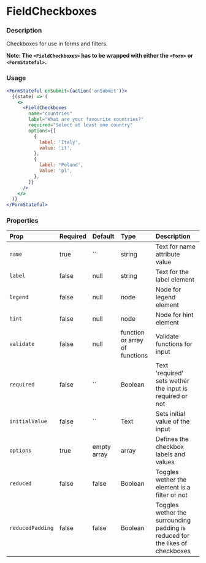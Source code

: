 # FieldCheckboxes

### Description

Checkboxes for use in forms and filters.

**Note: The `<FieldCheckboxes>` has to be wrapped with either the `<Form>` or `<FormStateful>`.**

### Usage

```jsx
<FormStateful onSubmit={action('onSubmit')}>
  {(state) => (
    <>
      <FieldCheckboxes
        name="countries"
        label="What are your favourite countries?"
        required="Select at least one country"
        options={[
          {
            label: 'Italy',
            value: 'it',
          },
          {
            label: 'Poland',
            value: 'pl',
          },
        ]}
      />
    </>
  )}
</FormStateful>
```

### Properties

| Prop           | Required | Default                                                                 | Type                           | Description                                   |
| :------------- | :------- | :---------------------------------------------------------------------- | :----------------------------- | :-------------------------------------------- |
| `name`         | true     | `` | string | Text for name attribute value                             |
| `label`        | false    | null                                                                    | string                         | Text for the label element                    |
| `legend`       | false    | null                                                                    | node                           | Node for legend element                       |
| `hint`         | false    | null                                                                    | node                           | Node for hint element                         |
| `validate`     | false    | null                                                                    | function or array of functions | Validate functions for input                  |
| `required`     | false    | `` | Boolean | Text 'required' sets wether the input is required or not |
| `initialValue` | false    | `` | Text | Sets initial value of the input                             |
| `options` | true | empty array | array | Defines the checkbox labels and values
| `reduced`      | false    | false                                                                   | Boolean                        | Toggles wether the element is a filter or not |
| `reducedPadding`      | false    | false                                                                   | Boolean                        | Toggles wether the surrounding padding is reduced for the likes of checkboxes |
